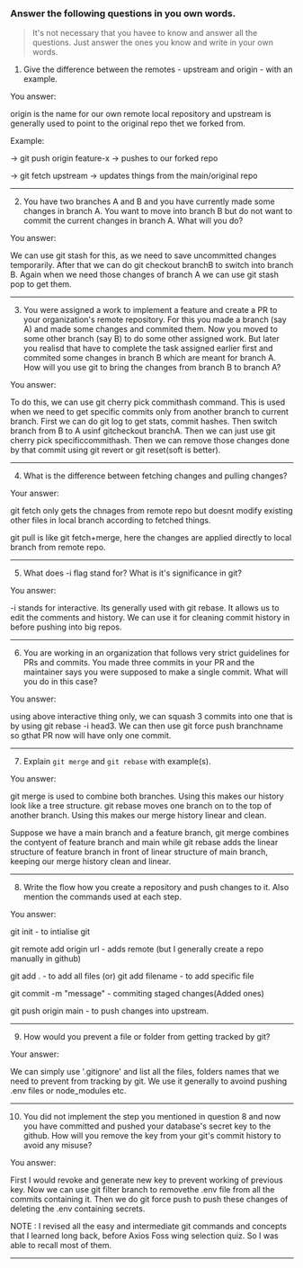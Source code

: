 ### Answer the following questions in you own words.

> It's not necessary that you havee to know and answer all the questions. Just answer the ones
> you know and write in your own words.

1. Give the difference between the remotes - upstream and origin - with an example.

You answer:

origin is the name for our own remote local repository and upstream is generally used to point to the original repo thet we forked from.

Example: 

-> git push origin feature-x -> pushes to our forked repo

-> git fetch upstream -> updates things from the main/original repo

--- 
2. You have two branches A and B and you have currently made some changes in branch A.
You want to move into branch B but do not want to commit the current changes in branch A.
What will you do?

You answer:

We can use git stash for this, as we need to save uncommitted changes temporarily. After that we can do git checkout branchB to switch into branch B. Again when we need those changes of branch A we can use git stash pop to get them.

---
3. You were assigned a work to implement a feature and create a PR to your organization's remote repository.
For this you made a branch (say A) and made some changes and commited them. Now you moved to some other branch 
(say B) to do some other assigned work. But later you realisd that have to complete the task assigned earlier 
first and commited some changes in branch B which are meant for branch A. How will you use git to bring the 
changes from branch B to branch A?

You answer:

To do this, we can use git cherry pick commithash command. This is used when we need to get specific commits only from another branch to current branch. 
First we can do git log to get stats, commit hashes. Then switch branch from B to A usinf gitcheckout branchA. Then we can just use git cherry pick specificcommithash. Then we can remove those changes done by that commit using git revert or git reset(soft is better).

---
4. What is the difference between fetching changes and pulling changes?

Your answer:

git fetch only gets the chnages from remote repo but doesnt modify existing other files in local branch according to fetched things.

git pull is like git fetch+merge, here the changes are applied directly to local branch from remote repo.

---
5. What does -i flag stand for? What is it's significance in git?

You answer:

-i stands for interactive. Its generally used with git rebase. It allows us to edit the comments and history. We can use it for cleaning commit history in before pushing into big repos.

---
6. You are working in an organization that follows very strict guidelines for PRs and commits.
You made three commits in your PR and the maintainer says you were supposed to make a single commit.
What will you do in this case?

You answer:

using above interactive thing only, we can squash 3 commits into one that is by using git rebase -i head3. We can then use git force push branchname so gthat PR now will have only one commit.

---
7. Explain `git merge` and `git rebase` with example(s).

You answer:

git merge is used to combine both branches. Using this makes our history look like a tree structure.
git rebase moves one branch on to the top of another branch. Using this makes our merge history linear and clean.

Suppose we have a main branch and a feature branch, git merge combines the contyent of feature branch and main while git rebase adds the linear structure of feature branch in front of linear structure of main branch, keeping our merge history clean and linear.

---
8. Write the flow how you create a repository and push changes to it. Also mention the commands used at each step.

You answer:

git init - to intialise git

git remote add origin url - adds remote  (but I generally create a repo manually in github)

git add . - to add all files  (or)  git add filename - to add specific file

git commit -m "message" - commiting staged changes(Added ones)

git push origin main - to push changes into upstream.

---
9. How would you prevent a file or folder from getting tracked by git?

Your answer:

We can simply use '.gitignore' and list all the files, folders names that we need to prevent from tracking by git. We use it generally to avoind pushing .env files or node_modules etc.

---
10. You did not implement the step you mentioned in question 8 and now you have committed and pushed your database's
secret key to the github. How will you remove the key from your git's commit history to avoid any misuse?

You answer:

First I would revoke and generate new key to prevent working of previous key. Now we can use git filter branch to removethe .env file from all the commits containing it. Then we do git force push to push these changes  of deleting the .env containing secrets.


NOTE : I revised all the easy and intermediate git commands and concepts that I learned long back, before Axios Foss wing selection quiz. So I was able to recall most of them.

---